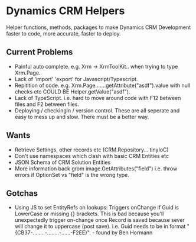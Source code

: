 # Dynamics CRM Helpers
Helper functions, methods, packages to make Dynamics CRM Development faster to code, more accurate, faster to deploy.

## Current Problems
- Painful auto complete. e.g. Xrm -> XrmToolKit.. when trying to type Xrm.Page.
- Lack of 'import' 'export' for Javascript/Typescript.
- Repitition of code. e.g. Xrm.Page.......getAttribute("asdf").value with null checks etc COULD BE Helper.getValue("asdf").
- Lack of TypeScript. i.e. hard to move around code with F12 between files and F2 between files.
- Deploying / checkingin / version control. These are all seperate and easy to mess up and slow. There must be a better way.

## Wants
- Retrieve Settings, other records etc (CRM.Repository... tinyIoC)
- Don't use namespaces which clash with basic CRM Entities etc
- JSON Schema of CRM Solution Entities
- More information back grom image.GetAttributes<OptionSet>("field") i.e. throw errors if OptionSet vs "field" is the wrong type.

## Gotchas
- Using JS to set EntityRefs on lookups: Triggers onChange if Guid is LowerCase or missing {} brackets. This is bad because you'll unexpectedly trigger on-change once Record is saved because sever will change it to uppercase (post save). i.e. Guid needs to be in format "{CB37-........-........-......-F2EE}". - found by Ben Hormann
